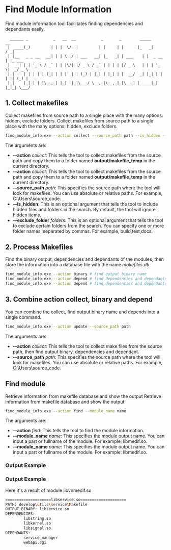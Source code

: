 # Find Module Information

Find module information tool facilitates finding dependencies and dependants easily.

```text
  ______ _           _   __  __           _       _        _____        __      
 |  ____(_)         | | |  \/  |         | |     | |      |_   _|      / _|     
 | |__   _ _ __   __| | | \  / | ___   __| |_   _| | ___    | |  _ __ | |_ ___  
 |  __| | | '_ \ / _` | | |\/| |/ _ \ / _` | | | | |/ _ \   | | | '_ \|  _/ _ \ 
 | |    | | | | | (_| | | |  | | (_) | (_| | |_| | |  __/  _| |_| | | | || (_) |
 |_|    |_|_| |_|\__,_| |_|  |_|\___/ \__,_|\__,_|_|\___| |_____|_| |_|_| \___/ 
```

## 1. Collect makefiles

Collect makefiles from source path to a single place with the many options: hidden, exclude folders.
Collect makefiles from source path to a single place with the many options: hidden, exclude folders.

```bash
find_module_info.exe --action collect --source_path path --is_hidden --exclude_folder folders
```

The arguments are:

- **--action** *collect*: This tells the tool to collect makefiles from the source path and copy them to a folder named **output/makefile_temp** in the current directory.
- **--action** *collect*: This tells the tool to collect makefiles from the source path and copy them to a folder named **output/makefile_temp** in the current directory.
- **--source_path** *path*: This specifies the source path where the tool will look for makefiles. You can use absolute or relative paths. For example, C:\Users\source_code.
- **--is_hidden**: This is an optional argument that tells the tool to include hidden files and folders in the search. By default, the tool will ignore hidden items.
- **--exclude_folder** *folders*:  This is an optional argument that tells the tool to exclude certain folders from the search. You can specify one or more folder names, separated by commas. For example, build,test,docs.

## 2. Process Makefiles

Find the binary output, dependencies and dependants of the modules, then store the information into a database file with the name *makefiles.db*.

```bash
find_module_info.exe --action binary # find output binary name
find_module_info.exe --action depend # find dependencies and dependants
find_module_info.exe --action depend # find dependencies and dependants
```

## 3. Combine action collect, binary and depend

You can combine the collect, find output binary name and depends into a single command.

```bash
find_module_info.exe --action update --source_path path
```

The arguments are:

- **--action** *collect*: This tells the tool to collect make files from the source path, then find output binary, dependencies and dependant.
- **--source_path** *path*: This specifies the source path where the tool will look for makefiles. You can use absolute or relative paths. For example, C:\Users\source_code.

## Find module

Retrieve information from makefile database and show the output
Retrieve information from makefile database and show the output

```bash
find_module_info.exe --action find --module_name name
```

The arguments are:

- **--action** *find*: This tells the tool to find the module information.
- **--module_name** *name*: This specifies the module output name. You can input a part or fullname of the module. For example: libmedif.so.
- **--module_name** *name*: This specifies the module output name. You can input a part or fullname of the module. For example: libmedif.so.

### Output Example
### Output Example

Here it's a result of module libvnmedif.so

```bash
====================libservice.so====================
PATH: develop\utils\service\Makefile 
OUTPUT_BINARY: libservice.so
DEPENDENCIES:
        libstring.so
        libkernel.so
        libsignal.so
DEPENDANTS:
        service_manager
        webapi.cgi
```
